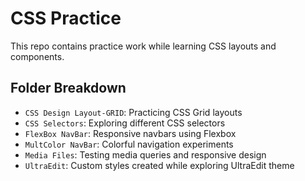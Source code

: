 # CSS Practice

This repo contains practice work while learning CSS layouts and components.

## Folder Breakdown
- `CSS Design Layout-GRID`: Practicing CSS Grid layouts
- `CSS Selectors`: Exploring different CSS selectors
- `FlexBox NavBar`: Responsive navbars using Flexbox
- `MultColor NavBar`: Colorful navigation experiments
- `Media Files`: Testing media queries and responsive design
- `UltraEdit`: Custom styles created while exploring UltraEdit theme
